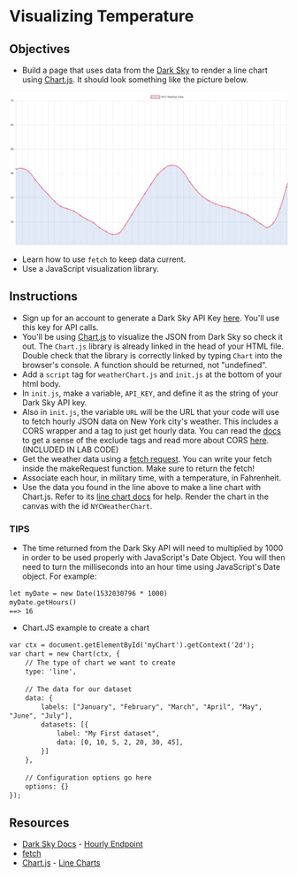 # Visualizing Temperature

## Objectives
* Build a page that uses data from the [Dark Sky](https://darksky.net/dev) to render a line chart using [Chart.js](http://www.chartjs.org/docs/latest/). It should look something like the picture below.

![example pic](weatherChart.png "Pic of Example")

* Learn how to use `fetch` to keep data current.
* Use a JavaScript visualization library.

## Instructions
* Sign up for an account to generate a Dark Sky API Key [here](https://darksky.net/dev/register). You'll use this key for API calls.
* You'll be using [Chart.js](http://www.chartjs.org/) to visualize the JSON from Dark Sky so check it out. The `Chart.js` library is already linked in the head of your HTML file. Double check that the library is correctly linked by typing `Chart` into the browser's console. A function should be returned, not "undefined".
* Add a `script` tag for `weatherChart.js` and `init.js` at the bottom of your html body.
* In `init.js`, make a variable, `API_KEY`, and define it as the string of your Dark Sky API key.
* Also in `init.js`, the variable `URL` will be the URL that your code will use to fetch hourly JSON data on New York city's weather. This includes a CORS wrapper and a tag to just get hourly data. You can read the [docs](https://darksky.net/dev/docs) to get a sense of the exclude tags and read more about CORS [here](https://developer.mozilla.org/en-US/docs/Web/HTTP/CORS). (INCLUDED IN LAB CODE)
* Get the weather data using a [fetch request](https://developer.mozilla.org/en-US/docs/Web/API/Fetch_API/Using_Fetch). You can write your fetch inside the makeRequest function. Make sure to return the fetch!
* Associate each hour, in military time, with a temperature, in Fahrenheit.
* Use the data you found in the line above to make a line chart with Chart.js. Refer to its [line chart docs](http://www.chartjs.org/docs/#line-chart-example-usage) for help. Render the chart in the canvas with the id `NYCWeatherChart`.

### TIPS
* The time returned from the Dark Sky API will need to multiplied by 1000 in order to be used properly with JavaScript's Date Object. You will then need to turn the milliseconds into an hour time using JavaScript's Date object. For example:
```
let myDate = new Date(1532030796 * 1000)
myDate.getHours()
==> 16
```

* Chart.JS example to create a chart
```
var ctx = document.getElementById('myChart').getContext('2d');
var chart = new Chart(ctx, {
    // The type of chart we want to create
    type: 'line',

    // The data for our dataset
    data: {
        labels: ["January", "February", "March", "April", "May", "June", "July"],
        datasets: [{
            label: "My First dataset",
            data: [0, 10, 5, 2, 20, 30, 45],
        }]
    },

    // Configuration options go here
    options: {}
});
```

## Resources
* [Dark Sky Docs](https://darksky.net/dev/docs) - [Hourly Endpoint ](https://api.darksky.net/forecast/YOUR-API-KEY-HERE/40.7127,-74.0059?exclude=currently?exclude=minutely?exclude=daily')
* [fetch](https://developer.mozilla.org/en-US/docs/Web/API/Fetch_API/Using_Fetch)
* [Chart.js](http://www.chartjs.org/docs/latest/getting-started/) - [Line Charts](http://www.chartjs.org/docs/latest/charts/line.html)
